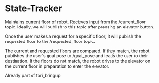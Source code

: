 # State-Tracker

Maintains current floor of robot. Recieves input from the /current_floor topic. Ideally, we will publish to this topic after pressing an elevator button. 

Once the user makes a request for a specific floor, it will publish the requested floor to the /requested_floor topic.

The current and requested floors are compared. If they match, the robot publishes the user's goal pose to /goal_pose and leads the user to their destination.
If the floors do not match, the robot drives to the elevator on the current floor in preparation to enter the elevator.

Already part of tori_bringup
